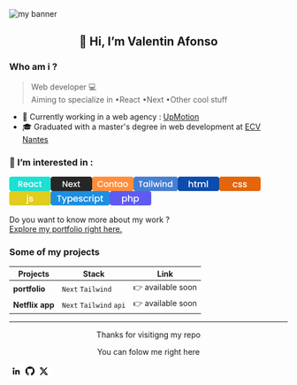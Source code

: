 <img src="https://user-images.githubusercontent.com/74588309/194080800-4ca79ddc-12a3-489a-b32d-430f172189c5.png" alt="my banner" >

## <p align="center">👋 Hi, I’m Valentin Afonso</p>

### Who am i ?
> Web developer :computer:  
Aiming to specialize in   •React   •Next   •Other cool stuff

* :department_store: Currently working in a web agency : [UpMotion](https://www.up-motion.fr/)  
* 🎓 Graduated with a master's degree in web development at [ECV Nantes](https://www.ecv.fr/)

### :dart: I’m interested in :

<img align="left"  src="https://raw.githubusercontent.com/valentin-afonso/valentin-afonso/main/img/tag-react-xl.png" alt="react" />
<img align="left"  src="https://raw.githubusercontent.com/valentin-afonso/valentin-afonso/main/img/tag-next.png" alt="react" />
<img align="left"  src="https://raw.githubusercontent.com/valentin-afonso/valentin-afonso/main/img/tag-contao.png" alt="react" />
<img align="left"  src="https://raw.githubusercontent.com/valentin-afonso/valentin-afonso/main/img/tag-tailwind.png" alt="react" />
<img align="left"  src="https://raw.githubusercontent.com/valentin-afonso/valentin-afonso/main/img/tag-html.png" alt="react" />
<img align="left"  src="https://raw.githubusercontent.com/valentin-afonso/valentin-afonso/main/img/tag-css.png" alt="react" />
<img align="left"  src="https://raw.githubusercontent.com/valentin-afonso/valentin-afonso/main/img/tag-js.png" alt="react" />
<img align="left"  src="https://raw.githubusercontent.com/valentin-afonso/valentin-afonso/main/img/tag-typescript.png" alt="react" />
<img  src="https://raw.githubusercontent.com/valentin-afonso/valentin-afonso/main/img/tag-php.png" alt="react" />  


Do you want to know more about my work ?  
[Explore my portfolio right here.](https://github.com/valentin-afonso)  


### Some of my projects  
Projects | Stack | Link
--- | --- | ---
**portfolio** | `Next` `Tailwind` | :point_right: available soon
**Netflix app** | `Next` `Tailwind` `api` | :point_right: available soon

---
<p align="center">Thanks for visitigng my repo</p>  
<p align="center">You can folow me right here</p>  

<a href="https://www.linkedin.com/in/valentin-afonso-793130199/" target="_blank">
<img align="left" src="https://raw.githubusercontent.com/valentin-afonso/valentin-afonso/main/img/icon-linkedin.png" alt="Valentin Afonso | LinkedIn" width:"25px" height:"25px" />
</a>
<a href="mailto:valentinafonso22@gmail.com" target="_blank">
<img align="left" src="https://raw.githubusercontent.com/valentin-afonso/valentin-afonso/main/img/icon-github.png" alt="github" width:"25px" height:"25px" />
</a>
<a href="https://twitter.com/" target="_blank">
<img align="left" src="https://raw.githubusercontent.com/valentin-afonso/valentin-afonso/main/img/icon-twitter.png" alt="Twitter" width:"25px" height:"25px" />
</a>



